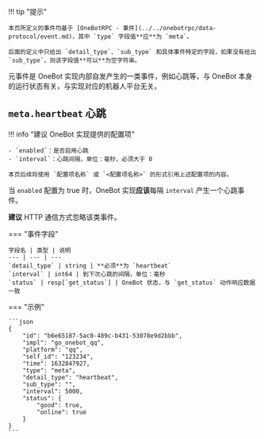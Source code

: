 !!! tip "提示"

    本页所定义的事件均基于 [OneBotRPC - 事件](../../onebotrpc/data-protocol/event.md)，其中 `type` 字段值**应**为 `meta`。

    后面的定义中只给出 `detail_type`、`sub_type` 和具体事件特定的字段，如果没有给出 `sub_type`，则该字段值**可以**为空字符串。

元事件是 OneBot 实现内部自发产生的一类事件，例如心跳等，与 OneBot 本身的运行状态有关，与实现对应的机器人平台无关。

## `meta.heartbeat` 心跳

!!! info "建议 OneBot 实现提供的配置项"

    - `enabled`：是否启用心跳
    - `interval`：心跳间隔，单位：毫秒，必须大于 0

    本页后续将使用 `配置项名称` 或 `<配置项名称>` 的形式引用上述配置项的内容。

当 `enabled` 配置为 true 时，OneBot 实现**应该**每隔 `interval` 产生一个心跳事件。

**建议** HTTP 通信方式忽略该类事件。

=== "事件字段"

    字段名 | 类型 | 说明
    --- | --- | ---
    `detail_type` | string | **必须**为 `heartbeat`
    `interval` | int64 | 到下次心跳的间隔，单位：毫秒
    `status` | resp[`get_status`] | OneBot 状态，与 `get_status` 动作响应数据一致

=== "示例"

    ```json
    {
        "id": "b6e65187-5ac0-489c-b431-53078e9d2bbb",
        "impl": "go_onebot_qq",
        "platform": "qq",
        "self_id": "123234",
        "time": 1632847927,
        "type": "meta",
        "detail_type": "heartbeat",
        "sub_type": "",
        "interval": 5000,
        "status": {
            "good": true,
            "online": true
        }
    }
    ```
